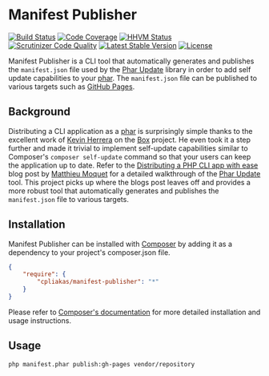 # Manifest Publisher

[![Build Status](https://travis-ci.org/cpliakas/manifest-publisher.svg?branch=master)](https://travis-ci.org/cpliakas/manifest-publisher)
[![Code Coverage](https://scrutinizer-ci.com/g/cpliakas/manifest-publisher/badges/coverage.png?b=master)](https://scrutinizer-ci.com/g/cpliakas/manifest-publisher/?branch=master)
[![HHVM Status](http://hhvm.h4cc.de/badge/cpliakas/manifest-publisher.svg)](http://hhvm.h4cc.de/package/cpliakas/manifest-publisher)
[![Scrutinizer Code Quality](https://scrutinizer-ci.com/g/cpliakas/manifest-publisher/badges/quality-score.png?b=master)](https://scrutinizer-ci.com/g/cpliakas/manifest-publisher/?branch=master)
[![Latest Stable Version](https://poser.pugx.org/cpliakas/manifest-publisher/v/stable.svg)](https://packagist.org/packages/cpliakas/manifest-publisher)
[![License](https://poser.pugx.org/cpliakas/manifest-publisher/license.svg)](https://packagist.org/packages/cpliakas/manifest-publisher)

Manifest Publisher is a CLI tool that automatically generates and publishes the
`manifest.json` file used by the [Phar Update](https://github.com/herrera-io/php-phar-update)
library in order to add self update capabilities to your [phar](http://php.net/manual/en/intro.phar.php).
The `manifest.json` file can be published to various targets such as [GitHub Pages](https://pages.github.com/).

## Background

Distributing a CLI application as a [phar](http://php.net/manual/en/intro.phar.php)
is surprisingly simple thanks to the excellent work of [Kevin Herrera](https://github.com/kherge)
on the [Box](https://github.com/herrera-io/php-box) project. He even took it a
step further and made it trivial to implement self-update capabilities similar
to Composer's `composer self-update` command so that your users can keep the
application up to date. Refer to the [Distributing a PHP CLI app with ease](http://moquet.net/blog/distributing-php-cli/)
blog post by [Matthieu Moquet](https://github.com/MattKetmo) for a detailed
walkthrough of the [Phar Update](https://github.com/herrera-io/php-phar-update)
tool. This project picks up where the blogs post leaves off and provides a more
robust tool that automatically generates and publishes the `manifest.json` file
to various targets.

## Installation

Manifest Publisher can be installed with [Composer](http://getcomposer.org)
by adding it as a dependency to your project's composer.json file.

```json
{
    "require": {
        "cpliakas/manifest-publisher": "*"
    }
}
```

Please refer to [Composer's documentation](https://github.com/composer/composer/blob/master/doc/00-intro.md#introduction)
for more detailed installation and usage instructions.

## Usage

`php manifest.phar publish:gh-pages vendor/repository`
